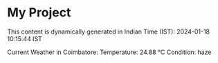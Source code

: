 # My Project

This content is dynamically generated in Indian Time (IST): 2024-01-18 10:15:44 IST


Current Weather in Coimbatore:
Temperature: 24.88 °C
Condition: haze
